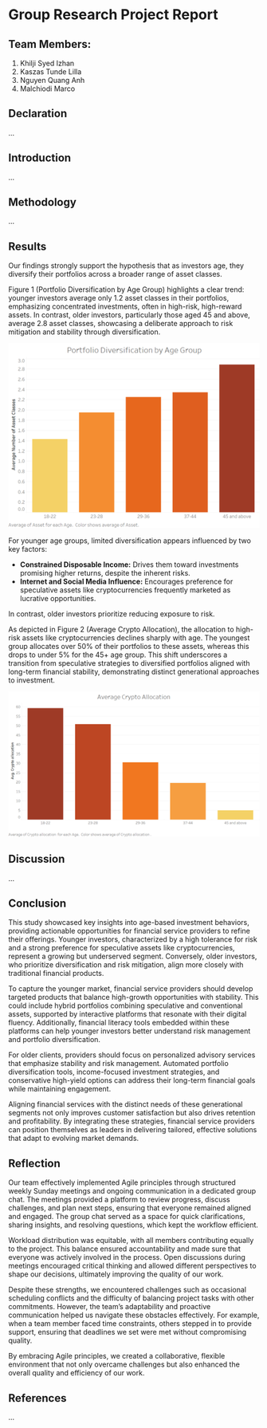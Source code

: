 # Group Research Project Report

## Team Members:
1. Khilji Syed Izhan
2. Kaszas Tunde Lilla
3. Nguyen Quang Anh
4. Malchiodi Marco

## Declaration
...

## Introduction
...

## Methodology
... 

## Results

Our findings strongly support the hypothesis that as investors age, they diversify their portfolios across a broader range of asset classes. 

Figure 1 (Portfolio Diversification by Age Group) highlights a clear trend: younger investors average only 1.2 asset classes in their portfolios, emphasizing concentrated investments, often in high-risk, high-reward assets. In contrast, older investors, particularly those aged 45 and above, average 2.8 asset classes, showcasing a deliberate approach to risk mitigation and stability through diversification.

![Portfolio Diversification by Age Group](images/portfolio_diversification.png)

For younger age groups, limited diversification appears influenced by two key factors:

- **Constrained Disposable Income:** Drives them toward investments promising higher returns, despite the inherent risks.
- **Internet and Social Media Influence:** Encourages preference for speculative assets like cryptocurrencies frequently marketed as lucrative opportunities.

In contrast, older investors prioritize reducing exposure to risk. 

As depicted in Figure 2 (Average Crypto Allocation), the allocation to high-risk assets like cryptocurrencies declines sharply with age. The youngest group allocates over 50% of their portfolios to these assets, whereas this drops to under 5% for the 45+ age group. This shift underscores a transition from speculative strategies to diversified portfolios aligned with long-term financial stability, demonstrating distinct generational approaches to investment.

![Average Crypto Allocation by Age Group](images/crypto_allocation.png)
 

## Discussion
... 

## Conclusion

This study showcased key insights into age-based investment behaviors, providing actionable opportunities for financial service providers to refine their offerings. Younger investors, characterized by a high tolerance for risk and a strong preference for speculative assets like cryptocurrencies, represent a growing but underserved segment. Conversely, older investors, who prioritize diversification and risk mitigation, align more closely with traditional financial products.

To capture the younger market, financial service providers should develop targeted products that balance high-growth opportunities with stability. This could include hybrid portfolios combining speculative and conventional assets, supported by interactive platforms that resonate with their digital fluency. Additionally, financial literacy tools embedded within these platforms can help younger investors better understand risk management and portfolio diversification.

For older clients, providers should focus on personalized advisory services that emphasize stability and risk management. Automated portfolio diversification tools, income-focused investment strategies, and conservative high-yield options can address their long-term financial goals while maintaining engagement.

Aligning financial services with the distinct needs of these generational segments not only improves customer satisfaction but also drives retention and profitability. By integrating these strategies, financial service providers can position themselves as leaders in delivering tailored, effective solutions that adapt to evolving market demands. 

## Reflection

Our team effectively implemented Agile principles through structured weekly Sunday meetings and ongoing communication in a dedicated group chat. The meetings provided a platform to review progress, discuss challenges, and plan next steps, ensuring that everyone remained aligned and engaged. The group chat served as a space for quick clarifications, sharing insights, and resolving questions, which kept the workflow efficient.

Workload distribution was equitable, with all members contributing equally to the project. This balance ensured accountability and made sure that everyone was actively involved in the process. Open discussions during meetings encouraged critical thinking and allowed different perspectives to shape our decisions, ultimately improving the quality of our work.

Despite these strengths, we encountered challenges such as occasional scheduling conflicts and the difficulty of balancing project tasks with other commitments. However, the team’s adaptability and proactive communication helped us navigate these obstacles effectively. For example, when a team member faced time constraints, others stepped in to provide support, ensuring that deadlines we set were met without compromising quality.

By embracing Agile principles, we created a collaborative, flexible environment that not only overcame challenges but also enhanced the overall quality and efficiency of our work.

## References
... 
